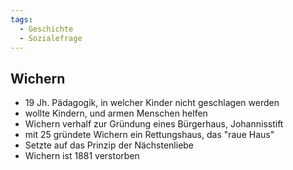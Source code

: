 ```yaml
---
tags:
  - Geschichte
  - Sozialefrage
---
```

## Wichern

- 19 Jh. Pädagogik, in welcher Kinder nicht geschlagen werden
- wollte Kindern, und armen Menschen helfen
- Wichern verhalf zur Gründung eines Bürgerhaus, Johannisstift
- mit 25 gründete Wichern ein Rettungshaus, das "raue Haus"
- Setzte auf das Prinzip der Nächstenliebe
- Wichern ist 1881 verstorben